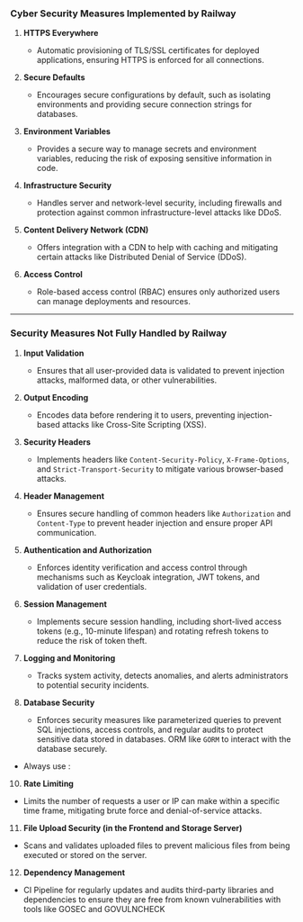 ### **Cyber Security Measures Implemented by Railway**
1. **HTTPS Everywhere**  
   - Automatic provisioning of TLS/SSL certificates for deployed applications, ensuring HTTPS is enforced for all connections.

2. **Secure Defaults**  
   - Encourages secure configurations by default, such as isolating environments and providing secure connection strings for databases.

3. **Environment Variables**  
   - Provides a secure way to manage secrets and environment variables, reducing the risk of exposing sensitive information in code.

4. **Infrastructure Security**  
   - Handles server and network-level security, including firewalls and protection against common infrastructure-level attacks like DDoS.

5. **Content Delivery Network (CDN)**  
   - Offers integration with a CDN to help with caching and mitigating certain attacks like Distributed Denial of Service (DDoS).

6. **Access Control**  
   - Role-based access control (RBAC) ensures only authorized users can manage deployments and resources.

---

### **Security Measures Not Fully Handled by Railway**
1. **Input Validation**  
   - Ensures that all user-provided data is validated to prevent injection attacks, malformed data, or other vulnerabilities.

2. **Output Encoding**  
   - Encodes data before rendering it to users, preventing injection-based attacks like Cross-Site Scripting (XSS).

4. **Security Headers**  
   - Implements headers like `Content-Security-Policy`, `X-Frame-Options`, and `Strict-Transport-Security` to mitigate various browser-based attacks.

5. **Header Management**  
   - Ensures secure handling of common headers like `Authorization` and `Content-Type` to prevent header injection and ensure proper API communication.

6. **Authentication and Authorization**  
   - Enforces identity verification and access control through mechanisms such as Keycloak integration, JWT tokens, and validation of user credentials.

7. **Session Management**  
   - Implements secure session handling, including short-lived access tokens (e.g., 10-minute lifespan) and rotating refresh tokens to reduce the risk of token theft.

8. **Logging and Monitoring**  
   - Tracks system activity, detects anomalies, and alerts administrators to potential security incidents.

9. **Database Security**  
   - Enforces security measures like parameterized queries to prevent SQL injections, access controls, and regular audits to protect sensitive data stored in databases. ORM like `GORM` to interact with the database securely.
- Always use :

10. **Rate Limiting**  
   - Limits the number of requests a user or IP can make within a specific time frame, mitigating brute force and denial-of-service attacks.

11. **File Upload Security (in the Frontend and Storage Server)**  
   - Scans and validates uploaded files to prevent malicious files from being executed or stored on the server.

12. **Dependency Management**  
   - CI Pipeline for regularly updates and audits third-party libraries and dependencies to ensure they are free from known vulnerabilities with tools like GOSEC and GOVULNCHECK
